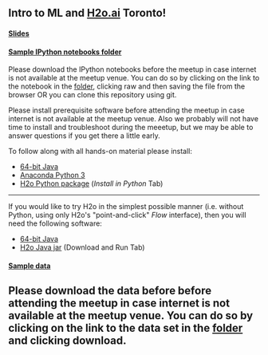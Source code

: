 ## Intro to ML and [H2o.ai](www.h2o.ai) Toronto!

#### [Slides](intro_meetup.pdf)

#### [Sample IPython notebooks folder](src)

Please download the IPython notebooks before the meetup in case internet is not available at the meetup venue. You can do so by clicking on the link to the notebook in the [folder](src), clicking raw and then saving the file from the browser OR you can clone this repository using git.

Please install prerequisite software before attending the meetup in case internet is not available at the meetup venue. Also we probably will not have time to install and troubleshoot during the meeetup, but we may be able to answer questions if you get there a little early.

To follow along with all hands-on material please install:

* [64-bit Java](https://java.com/en/download/manual.jsp)
* [Anaconda Python 3](https://www.continuum.io/downloads)
* [H2o Python package](http://h2o-release.s3.amazonaws.com/h2o/rel-ueno/1/index.html) (*Install in Python* Tab)

***

If you would like to try H2o in the simplest possible manner (i.e. without Python, using only H2o's "point-and-click" *Flow* interface), then you will need the following software:

* [64-bit Java](https://java.com/en/download/manual.jsp)
* [H2o Java jar](http://h2o-release.s3.amazonaws.com/h2o/rel-ueno/1/index.html) (Download and Run Tab)

#### [Sample data](data)

Please download the data before before attending the meetup in case internet is not available at the meetup venue. You can do so by clicking on the link to the data set in the [folder](data) and clicking download.
---
